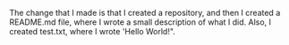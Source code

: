The change that I made is that I created a repository, and then I created a README.md file, where I wrote a small description of what I did. Also, I created test.txt, where I wrote 'Hello World!".
